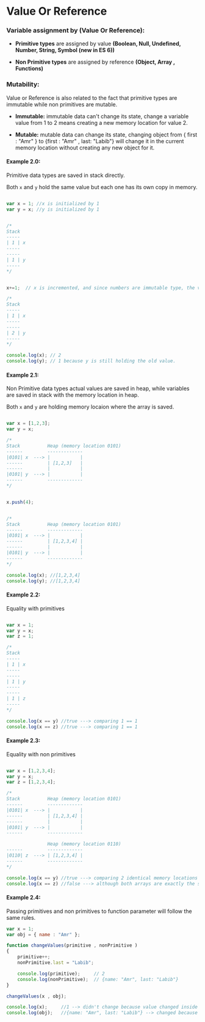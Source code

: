 # Value Or Reference

### Variable assignment by (Value Or Reference):
* **Primitive types** are assigned by value **(Boolean, Null, Undefined, Number, String, Symbol (new in ES 6))**

* **Non Primitive types** are assigned by reference **(Object, Array , Functions)**

### Mutability:

Value or Reference is also related to the fact that primitive types are immutable while non primitives are mutable.

* **Immutable:** immutable data can't change its state, change a variable value from 1 to 2 means creating a new memory location for value 2.

* **Mutable:** mutable data can change its state, changing object from  { first : "Amr" } to  {first : "Amr" , last: "Labib"} will change it in the current memory location without creating any new object for it.

#### Example 2.0:
Primitive data types are saved in stack directly.

Both `x` and `y` hold the same value but each one has its own copy in memory.

```javascript

var x = 1; //x is initialized by 1
var y = x; //y is initialized by 1


/*
Stack
-----
| 1 | x
-----
-----
| 1 | y
-----
*/


x+=1;  // x is incremented, and since numbers are immutable type, the variables x will be assigned to a new object and will keep the old value as is because its immutable.

/*
Stack
-----
| 1 | x
-----
-----
| 2 | y
-----
*/

console.log(x); // 2
console.log(y); // 1 because y is still holding the old value.

```


#### Example 2.1:
Non Primitive data types actual values are saved in heap, while variables are saved in stack with the memory location in heap.

Both `x` and `y` are holding memory locaion where the array is saved.


```javascript

var x = [1,2,3];
var y = x;

/*
Stack          Heap (memory location 0101)
------         -------------
|0101| x  ---> |           |
------         | [1,2,3]   |
------         |           |
|0101| y  ---> |           |
------         -------------
*/


x.push(4);


/*
Stack          Heap (memory location 0101)
------         -------------
|0101| x  ---> |           |
------         | [1,2,3,4] |
------         |           |
|0101| y  ---> |           |
------         -------------
*/

console.log(x); //[1,2,3,4]
console.log(y); //[1,2,3,4]

```

#### Example 2.2:

Equality with primitives

```javascript

var x = 1;
var y = x;
var z = 1;

/*
Stack
-----
| 1 | x
-----
-----
| 1 | y
-----
-----
| 1 | z
-----
*/

console.log(x == y) //true ---> comparing 1 == 1
console.log(x == z) //true ---> comparing 1 == 1
```

#### Example 2.3:

Equality with non primitives

```javascript

var x = [1,2,3,4];
var y = x;
var z = [1,2,3,4];

/*
Stack          Heap (memory location 0101)
------         -------------
|0101| x  ---> |           |
------         | [1,2,3,4] |
------         |           |
|0101| y  ---> |           |
------         -------------

               Heap (memory location 0110)
------         -------------
|0110| z  ---> | [1,2,3,4] |
------         -------------
*/

console.log(x == y) //true ---> comparing 2 identical memory locations 0101 == 0101 is true
console.log(x == z) //false ---> although both arrays are exactly the same but the result is false because we are comparing 2 different memory locations 0101 == 0110 is false

```

#### Example 2.4:

Passing primitives and non primitives to function parameter will follow the same rules.

```javascript
var x = 1;
var obj = { name : "Amr" };

function changeValues(primitive , nonPrimitive )
{
    primitive++;
    nonPrimitive.last = "Labib";

    console.log(primitive);     // 2 
    console.log(nonPrimitive);  // {name: "Amr", last: "Labib"}
}

changeValues(x , obj);

console.log(x);     //1 --> didn't change because value changed inside function created new memory location for it.
console.log(obj);   //{name: "Amr", last: "Labib"} --> changed because its a non primitive and obj passed to function by reference and the changed value is changed in reference
```

